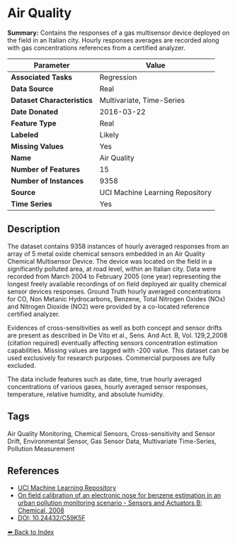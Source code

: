# Air Quality

**Summary:** Contains the responses of a gas multisensor device deployed on the field in an Italian city. Hourly responses averages are recorded along with gas concentrations references from a certified analyzer.

| Parameter | Value |
| --- | --- |
| **Associated Tasks** | Regression |
| **Data Source** | Real |
| **Dataset Characteristics** | Multivariate, Time-Series |
| **Date Donated** | 2016-03-22 |
| **Feature Type** | Real |
| **Labeled** | Likely |
| **Missing Values** | Yes |
| **Name** | Air Quality |
| **Number of Features** | 15 |
| **Number of Instances** | 9358 |
| **Source** | UCI Machine Learning Repository |
| **Time Series** | Yes |

## Description

The dataset contains 9358 instances of hourly averaged responses from an array of 5 metal oxide chemical sensors embedded in an Air Quality Chemical Multisensor Device. The device was located on the field in a significantly polluted area, at road level, within an Italian city. Data were recorded from March 2004 to February 2005 (one year) representing the longest freely available recordings of on field deployed air quality chemical sensor devices responses. Ground Truth hourly averaged concentrations for CO, Non Metanic Hydrocarbons, Benzene, Total Nitrogen Oxides (NOx) and Nitrogen Dioxide (NO2) were provided by a co-located reference certified analyzer.

Evidences of cross-sensitivities as well as both concept and sensor drifts are present as described in De Vito et al., Sens. And Act. B, Vol. 129,2,2008 (citation required) eventually affecting sensors concentration estimation capabilities. Missing values are tagged with -200 value. This dataset can be used exclusively for research purposes. Commercial purposes are fully excluded.

The data include features such as date, time, true hourly averaged concentrations of various gases, hourly averaged sensor responses, temperature, relative humidity, and absolute humidity.

## Tags

Air Quality Monitoring, Chemical Sensors, Cross-sensitivity and Sensor Drift, Environmental Sensor, Gas Sensor Data, Multivariate Time-Series, Pollution Measurement

## References

- [UCI Machine Learning Repository](https://archive.ics.uci.edu/ml/datasets/Air+Quality)
- [On field calibration of an electronic nose for benzene estimation in an urban pollution monitoring scenario - Sensors and Actuators B: Chemical, 2008](https://www.semanticscholar.org/paper/a90a54a39ff934772df57771a0012981f355949d)
- [DOI: 10.24432/C59K5F](https://doi.org/10.24432/C59K5F)

[⬅️ Back to Index](../README.md)
